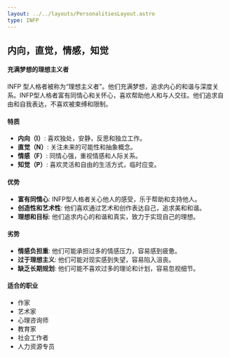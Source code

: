 ```yaml
---
layout: ../../layouts/PersonalitiesLayout.astro
type: INFP
---
```

## 内向，直觉，情感，知觉

#### 充满梦想的理想主义者
INFP 型人格者被称为“理想主义者”。他们充满梦想，追求内心的和谐与深度关系。INFP型人格者富有同情心和关怀心，喜欢帮助他人和与人交往。他们追求自由和自我表达，不喜欢被束缚和限制。

#### 特质
- **内向（I）**: 喜欢独处，安静，反思和独立工作。
- **直觉（N）**: 关注未来的可能性和抽象概念。
- **情感（F）**: 同情心强，重视情感和人际关系。
- **知觉（P）**: 喜欢灵活和自由的生活方式，临时应变。

#### 优势
- **富有同情心**: INFP型人格者关心他人的感受，乐于帮助和支持他人。
- **创造性和艺术性**: 他们喜欢通过艺术和创作表达自己，追求美和和谐。
- **理想和目标**: 他们追求内心的和谐和真实，致力于实现自己的理想。

#### 劣势
- **情感负担重**: 他们可能承担过多的情感压力，容易感到疲惫。
- **过于理想主义**: 他们可能对现实感到失望，容易陷入沮丧。
- **缺乏长期规划**: 他们可能不喜欢过多的理论和计划，容易忽视细节。

#### 适合的职业
- 作家
- 艺术家
- 心理咨询师
- 教育家
- 社会工作者
- 人力资源专员